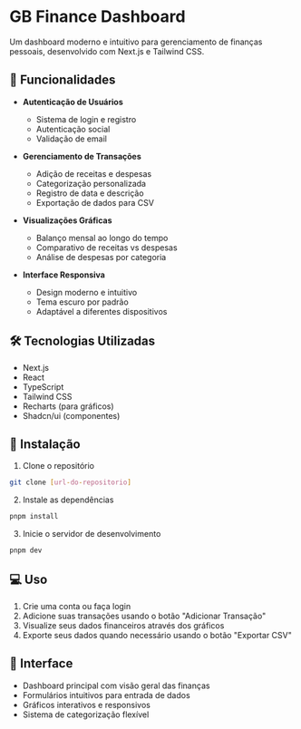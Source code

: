 # GB Finance Dashboard

Um dashboard moderno e intuitivo para gerenciamento de finanças pessoais, desenvolvido com Next.js e Tailwind CSS.

## 🚀 Funcionalidades

- **Autenticação de Usuários**
  - Sistema de login e registro
  - Autenticação social
  - Validação de email

- **Gerenciamento de Transações**
  - Adição de receitas e despesas
  - Categorização personalizada
  - Registro de data e descrição
  - Exportação de dados para CSV

- **Visualizações Gráficas**
  - Balanço mensal ao longo do tempo
  - Comparativo de receitas vs despesas
  - Análise de despesas por categoria

- **Interface Responsiva**
  - Design moderno e intuitivo
  - Tema escuro por padrão
  - Adaptável a diferentes dispositivos

## 🛠️ Tecnologias Utilizadas

- Next.js
- React
- TypeScript
- Tailwind CSS
- Recharts (para gráficos)
- Shadcn/ui (componentes)

## 🔧 Instalação

1. Clone o repositório
```bash
git clone [url-do-repositorio]
```

2. Instale as dependências
```bash
pnpm install
```

3. Inicie o servidor de desenvolvimento
```bash
pnpm dev
```

## 💻 Uso

1. Crie uma conta ou faça login
2. Adicione suas transações usando o botão "Adicionar Transação"
3. Visualize seus dados financeiros através dos gráficos
4. Exporte seus dados quando necessário usando o botão "Exportar CSV"

## 🎨 Interface

- Dashboard principal com visão geral das finanças
- Formulários intuitivos para entrada de dados
- Gráficos interativos e responsivos
- Sistema de categorização flexível